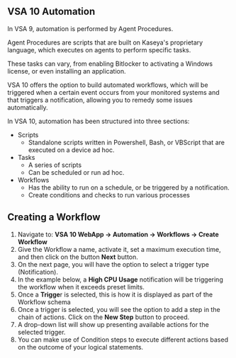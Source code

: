 ## VSA 10 Automation
In VSA 9, automation is performed by Agent Procedures. 

Agent Procedures are scripts that are built on Kaseya's proprietary language, which executes on agents to perform specific tasks.

These tasks can vary, from enabling Bitlocker to activating a Windows license, or even installing an application.

VSA 10 offers the option to build automated workflows, which will be triggered when a certain event occurs from your monitored systems and that triggers a notification, allowing you to remedy some issues automatically. 

In VSA 10, automation has been structured into three sections:

- Scripts
	- Standalone scripts written in Powershell, Bash, or VBScript that are executed on a device ad hoc.
- Tasks
	- A series of scripts
	- Can be scheduled or run ad hoc.
- Workflows
	- Has the ability to run on a schedule, or be triggered by a notification.
	- Create conditions and checks to run various processes 

## Creating a Workflow

1. Navigate to: **VSA 10 WebApp -> Automation -> Workflows -> Create Workflow**
2. Give the Workflow a name, activate it, set a maximum execution time, and then click on the button **Next** button.
3. On the next page, you will have the option to select a trigger type (Notification). 
4. In the example below, a **High CPU Usage** notification will be triggering the workflow when it exceeds preset limits.
5. Once a **Trigge**r is selected, this is how it is displayed as part of the Workflow schema
6. Once a trigger is selected, you will see the option to add a step in the chain of actions. Click on the **New Step** button to proceed.
7. A drop-down list will show up presenting available actions for the selected trigger.
8. You can make use of Condition steps to execute different actions based on the outcome of your logical statements.

